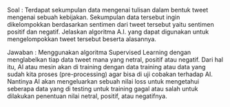 Soal : Terdapat sekumpulan data mengenai tulisan dalam bentuk tweet mengenai sebuah kebijakan. Sekumpulan data tersebut ingin dikelompokkan berdasarkan sentimen dari tweet tersebut yaitu sentimen positif dan negatif. Jelaskan algoritma A.I. yang dapat digunakan untuk mengelompokkan tweet tersebut beserta alasannya.

Jawaban : Menggunakan algoritma Supervised Learning dengan menglabelkan tiap data tweet mana yang netral, positif atau negatif. Dari hal itu, AI atau mesin akan di training dengan data training atau data yang sudah kita proses (pre-processing) agar bisa di uji cobakan terhadap AI. Nantinya AI akan mengeluarkan sebuah nilai loss untuk mengetahui seberapa data yang di testing untuk training gagal atau salah untuk dilakukan penentuan nilai netral, positif, atau negatifnya.
